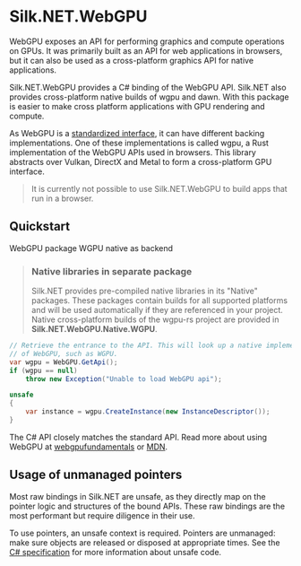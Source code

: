 # Silk.NET.WebGPU

WebGPU exposes an API for performing graphics and compute operations on GPUs.
It was primarily built as an API for web applications in browsers, but it can
also be used as a cross-platform graphics API for native applications.

Silk.NET.WebGPU provides a C# binding of the WebGPU API. Silk.NET also provides
cross-platform native builds of wgpu and dawn. With this package is easier to
make cross platform applications with GPU rendering and compute.

As WebGPU is a [standardized interface](https://www.w3.org/TR/webgpu/), it can
have different backing implementations. One of these implementations is called
wgpu, a Rust implementation of the WebGPU APIs used in browsers. This library
abstracts over Vulkan, DirectX and Metal to form a cross-platform GPU interface.

> It is currently not possible to use Silk.NET.WebGPU to build apps that run in
> a browser.

## Quickstart

WebGPU package
WGPU native as backend

> ### Native libraries in separate package
> Silk.NET provides pre-compiled native libraries in its "Native" packages.
> These packages contain builds for all supported platforms and will be used
> automatically if they are referenced in your project.
> Native cross-platform builds of the wgpu-rs project are provided in
> **Silk.NET.WebGPU.Native.WGPU**.

```csharp
// Retrieve the entrance to the API. This will look up a native implementation
// of WebGPU, such as WGPU.
var wgpu = WebGPU.GetApi();
if (wgpu == null)
    throw new Exception("Unable to load WebGPU api");

unsafe
{
    var instance = wgpu.CreateInstance(new InstanceDescriptor());
}
```

The C# API closely matches the standard API.
Read more about using WebGPU at [webgpufundamentals](https://webgpufundamentals.org) or [MDN](https://developer.mozilla.org/en-US/docs/Web/API/WebGPU_API).

## Usage of unmanaged pointers

Most raw bindings in Silk.NET are unsafe, as they directly map on the
pointer logic and structures of the bound APIs. These raw bindings are
the most performant but require diligence in their use.

To use pointers, an unsafe context is required. Pointers are unmanaged: make sure objects are released
or disposed at appropriate times.
See the [C# specification](https://learn.microsoft.com/en-us/dotnet/csharp/language-reference/language-specification/unsafe-code)
for more information about unsafe code.
